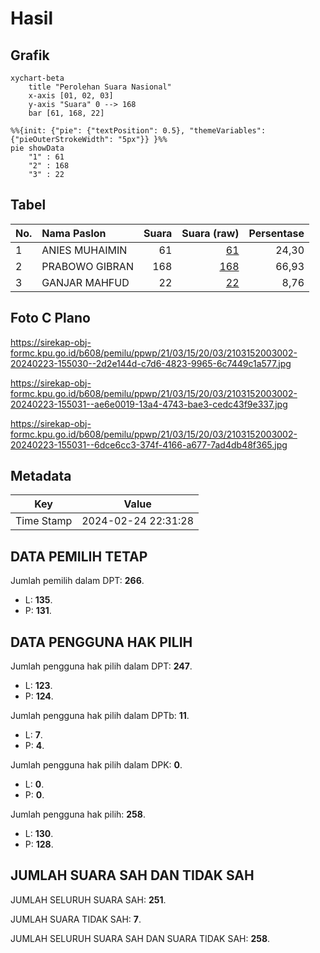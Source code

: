 # Hasil

## Grafik

```mermaid
xychart-beta
    title "Perolehan Suara Nasional"
    x-axis [01, 02, 03]
    y-axis "Suara" 0 --> 168
    bar [61, 168, 22]
```

```mermaid
%%{init: {"pie": {"textPosition": 0.5}, "themeVariables": {"pieOuterStrokeWidth": "5px"}} }%%
pie showData
    "1" : 61
    "2" : 168
    "3" : 22
```

## Tabel

| No. | Nama Paslon    | Suara | Suara (raw) | Persentase |
|:--- |:-------------- | -----:| -----------:| ----------:|
| 1   | ANIES MUHAIMIN | 61    | [61][p-1]   | 24,30      |
| 2   | PRABOWO GIBRAN | 168   | [168][p-2]  | 66,93      |
| 3   | GANJAR MAHFUD  | 22    | [22][p-3]   | 8,76       |


[p-1]: https://github.com/gigit-pemilu/pemilu-2024/blob/main/pilpres/hitung-suara/sub/21-kepulauan-riau/sub/03-natuna/sub/15-bunguran-timur-laut/sub/2003-kelanga/sub/002-tps/sub/paslon-1.txt
[p-2]: https://github.com/gigit-pemilu/pemilu-2024/blob/main/pilpres/hitung-suara/sub/21-kepulauan-riau/sub/03-natuna/sub/15-bunguran-timur-laut/sub/2003-kelanga/sub/002-tps/sub/paslon-2.txt
[p-3]: https://github.com/gigit-pemilu/pemilu-2024/blob/main/pilpres/hitung-suara/sub/21-kepulauan-riau/sub/03-natuna/sub/15-bunguran-timur-laut/sub/2003-kelanga/sub/002-tps/sub/paslon-3.txt

## Foto C Plano

https://sirekap-obj-formc.kpu.go.id/b608/pemilu/ppwp/21/03/15/20/03/2103152003002-20240223-155030--2d2e144d-c7d6-4823-9965-6c7449c1a577.jpg

https://sirekap-obj-formc.kpu.go.id/b608/pemilu/ppwp/21/03/15/20/03/2103152003002-20240223-155031--ae6e0019-13a4-4743-bae3-cedc43f9e337.jpg

https://sirekap-obj-formc.kpu.go.id/b608/pemilu/ppwp/21/03/15/20/03/2103152003002-20240223-155031--6dce6cc3-374f-4166-a677-7ad4db48f365.jpg


## Metadata

| Key        | Value               |
| ---------- | ------------------- |
| Time Stamp | 2024-02-24 22:31:28 |


## DATA PEMILIH TETAP

Jumlah pemilih dalam DPT: **266**.
 * L: **135**.
 * P: **131**.

## DATA PENGGUNA HAK PILIH

Jumlah pengguna hak pilih dalam DPT: **247**.
 * L: **123**.
 * P: **124**.

Jumlah pengguna hak pilih dalam DPTb: **11**.
 * L: **7**.
 * P: **4**.

Jumlah pengguna hak pilih dalam DPK: **0**.
 * L: **0**.
 * P: **0**.

Jumlah pengguna hak pilih: **258**.
 * L: **130**.
 * P: **128**.

## JUMLAH SUARA SAH DAN TIDAK SAH

JUMLAH SELURUH SUARA SAH: **251**.

JUMLAH SUARA TIDAK SAH: **7**.

JUMLAH SELURUH SUARA SAH DAN SUARA TIDAK SAH: **258**.


